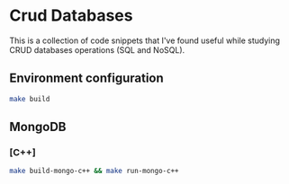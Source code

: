 # Crud Databases
This is a collection of code snippets that I've found useful while studying CRUD databases operations (SQL and NoSQL).

## Environment configuration
```bash
make build
```

## MongoDB

### [C++]
```bash
make build-mongo-c++ && make run-mongo-c++
```


